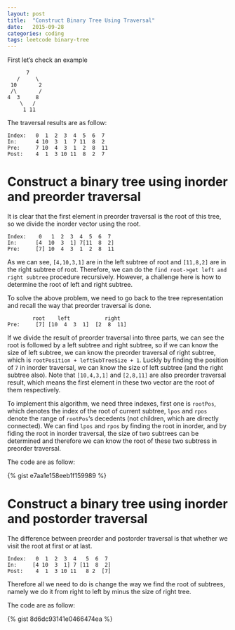 ```yaml
---
layout: post
title:  "Construct Binary Tree Using Traversal"
date:   2015-09-28
categories: coding
tags: leetcode binary-tree
---
```


First let’s check an example

```
      7
   /     \
 10       2
 /\       /
4  3     8
    \   /
     1 11
```

The traversal results are as follow:

```
Index:   0  1  2  3  4  5  6  7
In:      4 10  3  1  7 11  8  2
Pre:     7 10  4  3  1  2  8  11
Post:    4  1  3 10 11  8  2  7
```

# Construct a binary tree using inorder and preorder traversal

It is clear that the first element in preorder traversal is the root of this tree, so we divide the inorder vector using the root.

```
Index:    0   1  2  3  4  5  6  7
In:      [4  10  3  1] 7[11  8  2]
Pre:     [7] 10  4  3  1  2  8  11
```

As we can see, `[4,10,3,1]` are in the left subtree of root and `[11,8,2]` are in the right subtree of root. Therefore, we can do the `find root->get left and right subtree` procedure recursively. However, a challenge here is how to determine the root of left and right subtree.

To solve the above problem, we need to go back to the tree representation and recall the way that preorder traversal is done.

```
        root    left           right
Pre:     [7] [10  4  3  1]  [2  8  11]
```

If we divide the result of preorder traversal into three parts, we can see the root is followed by a left subtree and right subtree, so if we can know the size of left subtree, we can know the preorder traversal of right subtree, which is `rootPosition + leftSubTreeSize + 1`. Luckly by finding the position of `7` in inorder traversal, we can know the size of left subtree (and the right subtree also). Note that `[10,4,3,1]` and `[2,8,11]` are also preorder traversal result, which means the first element in these two vector are the root of them respectively.

To implement this algorithm, we need three indexes, first one is `rootPos`, which denotes the index of the root of current subtree, `lpos` and `rpos` denote the range of `rootPos`‘s decedents (not children, which are directly connected). We can find `lpos` and `rpos` by finding the root in inorder, and by fiding the root in inorder traversal, the size of two subtrees can be determined and therefore we can know the root of these two subtress in preorder traversal.

The code are as follow:

{% gist e7aa1e158eeb1f159989 %}

# Construct a binary tree using inorder and postorder traversal

The difference between preorder and postorder traversal is that whether we visit the root at first or at last.

```
Index:   0  1  2  3  4   5  6  7
In:     [4 10  3  1] 7 [11  8  2]
Post:    4  1  3 10 11   8 2  [7]
```

Therefore all we need to do is change the way we find the root of subtrees, namely we do it from right to left by minus the size of right tree.

The code are as follow:

{% gist 8d6dc93141e0466474ea %}